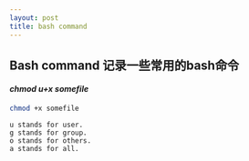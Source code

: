 ```yaml
---
layout: post
title: bash command
---
```


## Bash command 记录一些常用的bash命令

#### _chmod u+x somefile_ 
```bash
chmod +x somefile
```
    u stands for user.
    g stands for group.
    o stands for others.
    a stands for all.


